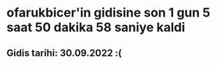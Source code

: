 # ofarukbicer'in gidisine son 1 gun 5 saat 50 dakika 58 saniye kaldi

## Gidis tarihi: 30.09.2022 :(